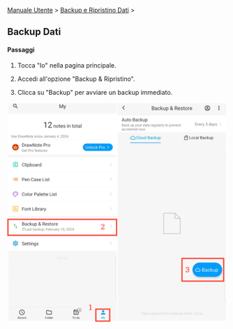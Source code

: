 [Manuale Utente](/dragonnest/drawnote/manual/en) > [Backup e Ripristino Dati](/dragonnest/drawnote/manual/en/data_backup_and_recovery) >

Backup Dati
---
#### Passaggi

1. Tocca "Io" nella pagina principale.

2. Accedi all'opzione "Backup & Ripristino".

3. Clicca su "Backup" per avviare un backup immediato.

![Backup Dati](imgs/data_backup.png)